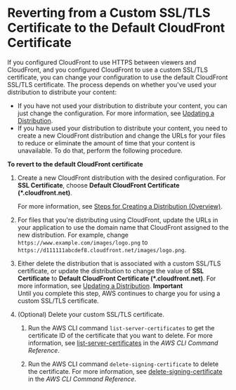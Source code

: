 # Reverting from a Custom SSL/TLS Certificate to the Default CloudFront Certificate<a name="cnames-and-https-revert-to-cf-certificate"></a>

If you configured CloudFront to use HTTPS between viewers and CloudFront, and you configured CloudFront to use a custom SSL/TLS certificate, you can change your configuration to use the default CloudFront SSL/TLS certificate\. The process depends on whether you've used your distribution to distribute your content:
+ If you have not used your distribution to distribute your content, you can just change the configuration\. For more information, see [Updating a Distribution](HowToUpdateDistribution.md)\.
+ If you have used your distribution to distribute your content, you need to create a new CloudFront distribution and change the URLs for your files to reduce or eliminate the amount of time that your content is unavailable\. To do that, perform the following procedure\.<a name="cnames-and-https-revert-to-cf-certificate-proc"></a>

**To revert to the default CloudFront certificate**

1. Create a new CloudFront distribution with the desired configuration\. For **SSL Certificate**, choose **Default CloudFront Certificate \(\*\.cloudfront\.net\)**\. 

   For more information, see [Steps for Creating a Distribution \(Overview\)](distribution-web-creating.md)\.

1. For files that you're distributing using CloudFront, update the URLs in your application to use the domain name that CloudFront assigned to the new distribution\. For example, change `https://www.example.com/images/logo.png` to `https://d111111abcdef8.cloudfront.net/images/logo.png`\.

1. Either delete the distribution that is associated with a custom SSL/TLS certificate, or update the distribution to change the value of **SSL Certificate** to **Default CloudFront Certificate \(\*\.cloudfront\.net\)**\. For more information, see [Updating a Distribution](HowToUpdateDistribution.md)\.
**Important**  
Until you complete this step, AWS continues to charge you for using a custom SSL/TLS certificate\.

1. \(Optional\) Delete your custom SSL/TLS certificate\.

   1. Run the AWS CLI command `list-server-certificates` to get the certificate ID of the certificate that you want to delete\. For more information, see [list\-server\-certificates](https://docs.aws.amazon.com/cli/latest/reference/iam/list-server-certificates.html) in the *AWS CLI Command Reference*\.

   1. Run the AWS CLI command `delete-signing-certificate` to delete the certificate\. For more information, see [delete\-signing\-certificate](https://docs.aws.amazon.com/cli/latest/reference/iam/delete-signing-certificate.html) in the *AWS CLI Command Reference*\.